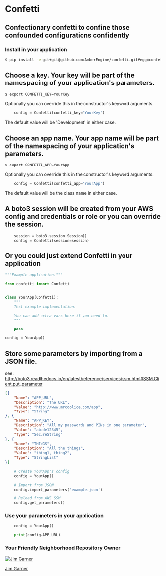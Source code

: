 Confetti
=========
Confectionary confetti to confine those confounded configurations confidently
---------

### Install in your application

```bash
$ pip install -e git+git@github.com:AmberEngine/confetti.git#egg=confetti
```

## Choose a key. Your key will be part of the namespacing of your application's parameters.
```bash
$ export CONFETTI_KEY=YourKey
```
Optionally you can override this in the constructor's keyword arguments.
```python
    config = Confetti(confetti_key='YourKey')
```
The default value will be 'Development' in either case.

## Choose an app name. Your app name will be part of the namespacing of your application's parameters.
```bash
$ export CONFETTI_APP=YourApp
```
Optionally you can override this in the constructor's keyword arguments.
```python
    config = Confetti(confetti_app='YourApp')
```
The default value will be the class name in either case.

## A boto3 session will be created from your AWS config and credentials or role or you can override the session.
```python
    session = boto3.session.Session()
    config = Confetti(session=session)
```

## Or you could just extend Confetti in your application
```python
"""Example application."""

from confetti import Confetti


class YourApp(Confetti):
    """
    Test example implementation.

    You can add extra vars here if you need to.
    """

    pass

config = YourApp()
```

## Store some parameters by importing from a JSON file.
see: http://boto3.readthedocs.io/en/latest/reference/services/ssm.html#SSM.Client.put_parameter
```json
[{
    "Name": "APP_URL",
    "Description": "The URL",
    "Value": "http://www.mrcoolice.com/app",
    "Type": "String"
}, {
    "Name": "APP_KEY",
    "Description": "All my passwords and PINs in one parameter",
    "Value": "abcde12345",
    "Type": "SecureString"
}, {
    "Name": "THINGS",
    "Description": "All the things",
    "Value": "thing1, thing2",
    "Type": "StringList"
}]
```

```python
    # Create YourApp's config
    config = YourApp()

    # Import from JSON
    config.import_parameters('example.json')

    # Reload from AWS SSM
    config.get_parameters()
```

### Use your parameters in your application
```python
    config = YourApp()

    print(config.APP_URL)
```

### Your Friendly Neighborhood Repository Owner

[![Jim Garner](https://avatars2.githubusercontent.com/u/9437566?v=3&s=100)](https://github.com/jg75)

[Jim Garner](https:/github.com/jg75)
